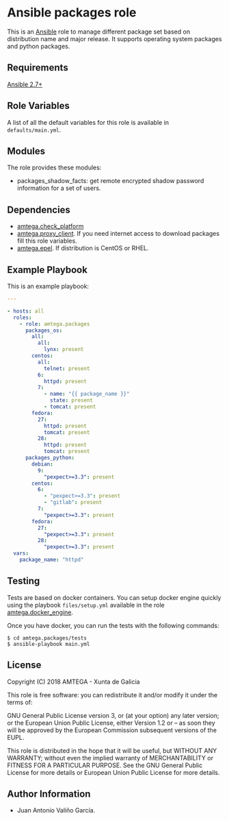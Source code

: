 # Ansible packages role

This is an [Ansible](http://www.ansible.com) role to manage different package set based on distribution name and major release. It supports operating system packages and python packages.

## Requirements

[Ansible 2.7+](http://docs.ansible.com/ansible/latest/intro_installation.html)

## Role Variables

A list of all the default variables for this role is available in `defaults/main.yml`.

## Modules

The role provides these modules:

- packages_shadow_facts: get remote encrypted shadow password information for a set of users.

## Dependencies

- [amtega.check_platform](https://galaxy.ansible.com/amtega/check_platform)
- [amtega.proxy_client](https://galaxy.ansible.com/amtega/proxy_client). If you need internet access to download packages fill this role variables.
- [amtega.epel](https://galaxy.ansible.com/amtega/epel). If distribution is CentOS or RHEL.

## Example Playbook

This is an example playbook:

```yaml
---

- hosts: all
  roles:
    - role: amtega.packages
      packages_os:
        all:
          all:
            lynx: present
        centos:
          all:
            telnet: present
          6:
            httpd: present
          7:
            - name: "{{ package_name }}"
              state: present
            - tomcat: present
        fedora:
          27:
            httpd: present
            tomcat: present
          28:
            httpd: present
            tomcat: present
      packages_python:
        debian:
          9:
            "pexpect>=3.3": present
        centos:
          6:
            - "pexpect>=3.3": present
            - "gitlab": present
          7:
            "pexpect>=3.3": present
        fedora:
          27:
            "pexpect>=3.3": present
          28:
            "pexpect>=3.3": present
  vars:
    package_name: "httpd"
```

## Testing

Tests are based on docker containers. You can setup docker engine quickly using the playbook `files/setup.yml` available in the role [amtega.docker_engine](https://galaxy.ansible.com/amtega/docker_engine).

Once you have docker, you can run the tests with the following commands:

```shell
$ cd amtega.packages/tests
$ ansible-playbook main.yml
```

## License

Copyright (C) 2018 AMTEGA - Xunta de Galicia

This role is free software: you can redistribute it and/or modify it under the terms of:

GNU General Public License version 3, or (at your option) any later version; or the European Union Public License, either Version 1.2 or – as soon they will be approved by the European Commission ­subsequent versions of the EUPL.

This role is distributed in the hope that it will be useful, but WITHOUT ANY WARRANTY; without even the implied warranty of MERCHANTABILITY or FITNESS FOR A PARTICULAR PURPOSE.  See the GNU General Public License for more details or European Union Public License for more details.

## Author Information

- Juan Antonio Valiño García.

